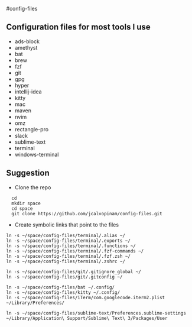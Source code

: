 #config-files

## Configuration files for most tools I use

* ads-block
* amethyst
* bat
* brew
* fzf
* git
* gpg
* hyper
* intellij-idea
* kitty
* mac
* maven
* nvim 
* omz
* rectangle-pro
* slack
* sublime-text
* terminal
* windows-terminal


## Suggestion

* Clone the repo
```shell
  cd
  mkdir space
  cd space
  git clone https://github.com/jcalvopinam/config-files.git
```

* Create symbolic links that point to the files

```shell
ln -s ~/space/config-files/terminal/.alias ~/
ln -s ~/space/config-files/terminal/.exports ~/
ln -s ~/space/config-files/terminal/.functions ~/
ln -s ~/space/config-files/terminal/.fzf-commands ~/
ln -s ~/space/config-files/terminal/.fzf.zsh ~/
ln -s ~/space/config-files/terminal/.zshrc ~/

ln -s ~/space/config-files/git/.gitignore_global ~/
ln -s ~/space/config-files/git/.gitconfig ~/

ln -s ~/space/config-files/bat ~/.config/
ln -s ~/space/config-files/kitty ~/.config/
ln -s ~/space/config-files/iTerm/com.googlecode.iterm2.plist ~/Library/Preferences/

ln -s ~/space/config-files/sublime-text/Preferences.sublime-settings ~/Library/Application\ Support/Sublime\ Text\ 3/Packages/User
```
